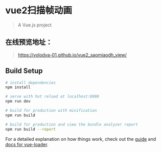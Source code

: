 # vue2扫描帧动画

> A Vue.js project
## 在线预览地址：
> https://volodya-01.github.io/vue2_saomiaodh_view/
## Build Setup

``` bash
# install dependencies
npm install

# serve with hot reload at localhost:8080
npm run dev

# build for production with minification
npm run build

# build for production and view the bundle analyzer report
npm run build --report
```

For a detailed explanation on how things work, check out the [guide](http://vuejs-templates.github.io/webpack/) and [docs for vue-loader](http://vuejs.github.io/vue-loader).
